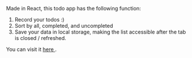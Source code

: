 Made in React, this todo app has the following function:

1. Record your todos :)
2. Sort by all, completed, and uncompleted
3. Save your data in local storage, making the list accessible after the tab is closed / refreshed.

You can visit it <a href="https://RandyTylor69.github.io/todo-in-react"> here </a>. 

